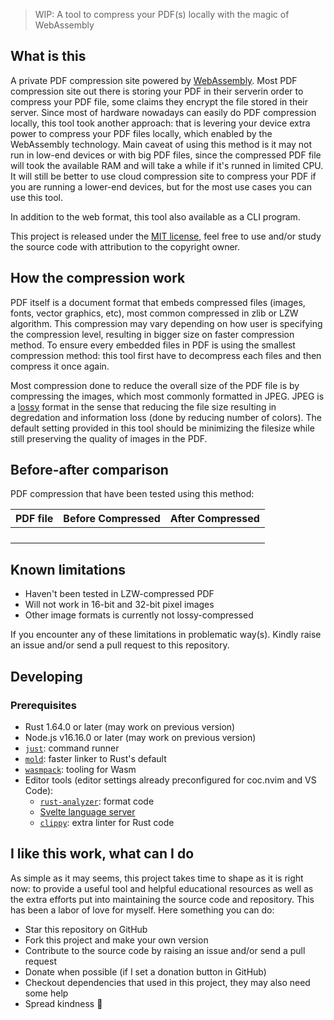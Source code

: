 > WIP: A tool to compress your PDF(s) locally with the magic of WebAssembly

## What is this

A private PDF compression site powered by [WebAssembly][webassembly]. Most PDF compression site out there is storing your PDF in their serverin order to compress your PDF file, some claims they encrypt the file stored in their server. Since most of hardware nowadays can easily do PDF compression locally, this tool took another approach: that is levering your device extra power to compress your PDF files locally, which enabled by the WebAssembly technology. Main caveat of using this method is it may not run in low-end devices or with big PDF files, since the compressed PDF file will took the available RAM and will take a while if it's runned in limited CPU. It will still be better to use cloud compression site to compress your PDF if you are running a lower-end devices, but for the most use cases you can use this tool.

In addition to the web format, this tool also available as a CLI program.

This project is released under the [MIT license][license], feel free to use and/or study the source code with attribution to the copyright owner.

## How the compression work

PDF itself is a document format that embeds compressed files (images, fonts, vector graphics, etc), most common compressed in zlib or LZW algorithm. This compression may vary depending on how user is specifying the compression level, resulting in bigger size on faster compression method. To ensure every embedded files in PDF is using the smallest compression method: this tool first have to decompress each files and then compress it once again.

Most compression done to reduce the overall size of the PDF file is by compressing the images, which most commonly formatted in JPEG. JPEG is a [lossy][lossy-compression] format in the sense that reducing the file size resulting in degredation and information loss (done by reducing number of colors). The default setting provided in this tool should be minimizing the filesize while still preserving the quality of images in the PDF.

## Before-after comparison

PDF compression that have been tested using this method:

| PDF file | Before Compressed | After Compressed |
| -------- | ----------------- | ---------------- |
|          |                   |                  |
|          |                   |                  |
|          |                   |                  |
|          |                   |                  |

## Known limitations

-   Haven't been tested in LZW-compressed PDF
-   Will not work in 16-bit and 32-bit pixel images
-   Other image formats is currently not lossy-compressed

If you encounter any of these limitations in problematic way(s). Kindly raise an issue and/or send a pull request to this repository.

## Developing

### Prerequisites

-   Rust 1.64.0 or later (may work on previous version)
-   Node.js v16.16.0 or later (may work on previous version)
-   [`just`](https://github.com/casey/just): command runner
-   [`mold`](https://github.com/rui314/mold): faster linker to Rust's default
-   [`wasmpack`](https://rustwasm.github.io/wasm-pack/): tooling for Wasm
-   Editor tools (editor settings already preconfigured for coc.nvim and VS Code):
    -   [`rust-analyzer`](https://github.com/rust-lang/rust-analyzer): format code
    -   [Svelte language server](https://github.com/coc-extensions/coc-svelte)
    -   [`clippy`](https://github.com/rust-lang/rust-clippy): extra linter for Rust code

## I like this work, what can I do

As simple as it may seems, this project takes time to shape as it is right now: to provide a useful tool and helpful educational resources as well as the extra efforts put into maintaining the source code and repository. This has been a labor of love for myself. Here something you can do:

-   Star this repository on GitHub
-   Fork this project and make your own version
-   Contribute to the source code by raising an issue and/or send a pull request
-   Donate when possible (if I set a donation button in GitHub)
-   Checkout dependencies that used in this project, they may also need some help
-   Spread kindness 💝

[webassembly]: https://en.wikipedia.org/wiki/WebAssembly
[license]: ./LICENSE
[lossy-compression]: https://en.wikipedia.org/wiki/Lossy_compression
